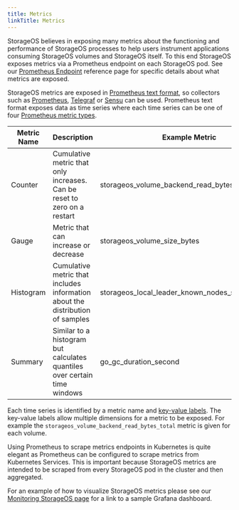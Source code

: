 ```yaml
---
title: Metrics
linkTitle: Metrics
---
```



StorageOS believes in exposing many metrics about the functioning and
performance of StorageOS processes to help users instrument applications
consuming StorageOS volumes and StorageOS itself. To this end StorageOS exposes
metrics via a Prometheus endpoint on each StorageOS pod. See our [Prometheus
Endpoint](/docs/reference/prometheus) reference page for specific details about
what metrics are exposed.

StorageOS metrics are exposed in [Prometheus text
format](https://prometheus.io/docs/instrumenting/exposition_formats/#text-based-format),
so collectors such as [Prometheus](https://prometheus.io),
[Telegraf](https://www.influxdata.com/time-series-platform/telegraf/) or
[Sensu](https://sensu.io/) can be used. Prometheus text format exposes data as
time series where each time series can be one of four [Prometheus metric
types](https://prometheus.io/docs/concepts/metric_types/).


| Metric Name | Description                                                                   | Example Metric                                  |
| ----------- | ------------                                                                  | --------------                                  |
| Counter     | Cumulative metric that only increases. Can be reset to zero on a restart      | storageos_volume_backend_read_bytes_total       |
| Gauge       | Metric that can increase or decrease                                          | storageos_volume_size_bytes                     |
| Histogram   | Cumulative metric that includes information about the distribution of samples | storageos_local_leader_known_nodes_sync_seconds |
| Summary     | Similar to a histogram but calculates quantiles over certain time windows     | go_gc_duration_second                           |

Each time series is identified by a metric name and [key-value
labels](http://opentsdb.net/overview.html). The key-value labels allow multiple
dimensions for a metric to be exposed. For example the
`storageos_volume_backend_read_bytes_total` metric is given for each volume.

Using Prometheus to scrape metrics endpoints in Kubernetes is quite elegant as
Prometheus can be configured to scrape metrics from Kubernetes Services. This
is important because StorageOS metrics are intended to be scraped from every
StorageOS pod in the cluster and then aggregated.

For an example of how to visualize StorageOS metrics please see our [Monitoring
StorageOS page](/docs/operations/monitoring#analysing-metrics) for a link to a
sample Grafana dashboard.
